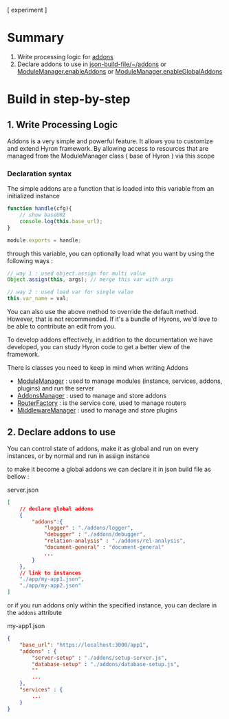 \[ experiment \]

# Summary

1. Write processing logic for [addons](../api-reference/AddonsMeta.md)
2. Declare addons to use in [json-build-file/~/addons](../buildIn-feature/appLoader.core.md) or [ModuleManager.enableAddons](../api-reference/ModuleManager.md#function-enableaddons-2-override) or [ModuleManager.enableGlobalAddons](../api-reference/ModuleManager.md#function-enableglobaladdons-2-override)

# Build in step-by-step

## 1. Write Processing Logic

Addons is a very simple and powerful feature. It allows you to customize and extend Hyron framework. By allowing access to resources that are managed from the ModuleManager class ( base of Hyron ) via this scope

### Declaration syntax

The simple addons are a function that is loaded into this variable from an initialized instance

```javascript
function handle(cfg){
    // show baseURI
    console.log(this.base_url);
}

module.exports = handle;
```

through this variable, you can optionally load what you want by using the following ways :

```javascript
// way 1 : used object.assign for multi value
Object.assign(this, args); // merge this var with args

// way 2 : used load var for single value
this.var_name = val;
```

You can also use the above method to override the default method. However, that is not recommended. If it's a bundle of Hyrons, we'd love to be able to contribute an edit from you.

To develop addons effectively, in addition to the documentation we have developed, you can study Hyron code to get a better view of the framework.

There is classes you need to keep in mind when writing Addons
  - [ModuleManager](https://github.com/hyron-group/hyron/blob/master/core/ModulesManager.js) : used to manage modules (instance, services, addons, plugins) and run the server
  - [AddonsManager](https://github.com/hyron-group/hyron/blob/master/core/addonsManager.js) : used to manage and store addons
  - [RouterFactory](https://github.com/hyron-group/hyron/blob/master/core/ServicesManager/RouterFactory.js) : is the service core, used to manage routers
  - [MiddlewareManager](https://github.com/hyron-group/hyron/blob/master/core/pluginsManager/middlewareManager.js) : used to manage and store plugins

## 2. Declare addons to use

You can control state of addons, make it as global and run on every instances, or by normal and run in assign instance

to make it become a global addons we can declare it in json build file as bellow :

server.json
```json
[
    // declare global addons
    {
        "addons":{
            "logger" : "./addons/logger",
            "debugger" : "./addons/debugger",
            "relation-analysis" : "./addons/rel-analysis",
            "document-general" : "document-general"
            ...
        }
    },
    // link to instances
    "./app/my-app1.json",
    "./app/my-app2.json"
]
```

or if you run addons only within the specified instance, you can declare in the ``addons`` attribute

my-app1.json
```json
{
    "base_url": "https://localhost:3000/app1",
    "addons" : {
        "server-setup" : "./addons/setup-server.js",
        "database-setup" : "./addons/database-setup.js",
        ""
        ...
    },
    "services" : {
        ...
    }
}
```
